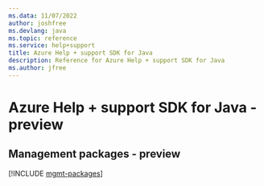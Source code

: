 ```yaml
---
ms.data: 11/07/2022
author: joshfree
ms.devlang: java
ms.topic: reference
ms.service: help+support
title: Azure Help + support SDK for Java
description: Reference for Azure Help + support SDK for Java
ms.author: jfree
---
```

# Azure Help + support SDK for Java - preview

## Management packages - preview
[!INCLUDE [mgmt-packages](help-+-support-mgmt-index.md)]